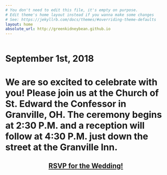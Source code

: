```yaml
---
# You don't need to edit this file, it's empty on purpose.
# Edit theme's home layout instead if you wanna make some changes
# See: https://jekyllrb.com/docs/themes/#overriding-theme-defaults
layout: home
absolute_url: http://greenkidneybean.github.io
---
```

<p><img src="{{ '/assets/tile_home.jpg' | prepend:site.baseurl }}" alt="" /></p>
<h1 class="page-heading">September 1st, 2018</h1>
<h1 class="page-heading">We are so excited to celebrate with you! Please join us at the Church of St. Edward the Confessor in Granville, OH. The ceremony begins at 2:30 P.M. and a reception will follow at 4:30 P.M. just down the street at the Granville Inn.</h1>
<h2 style="text-align: center;"><a href="https://docs.google.com/forms/d/e/1FAIpQLSd_MzuuS82EDIATcF792774-Nrx1SGetv0fAx3lipBHtAOeoA/viewform?usp=sf_link"><b>RSVP for the Wedding!</b></a></h2>
